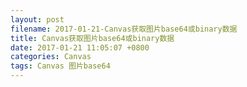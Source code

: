 ```yaml
---
layout: post
filename: 2017-01-21-Canvas获取图片base64或binary数据
title: Canvas获取图片base64或binary数据
date: 2017-01-21 11:05:07 +0800
categories: Canvas
tags: Canvas 图片base64
---
```


```javascript

```

